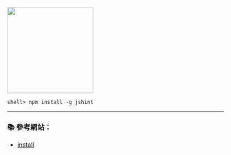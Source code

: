 
<img src="http://jshint.com/res/jshint-dark.png" width="200">

```console 
shell> npm install -g jshint
```

---

### :books: 參考網站：
- [install](http://jshint.com/install/)


